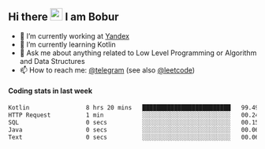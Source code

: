 ## Hi there <img src="https://media.giphy.com/media/hvRJCLFzcasrR4ia7z/giphy.gif" width="25px" height="25px"> I am Bobur

- 💼 I’m currently working at [Yandex](https://yandex.ru/)
- 🌱 I’m currently learning Kotlin
- 💬 Ask me about anything related to Low Level Programming or Algorithm and Data Structures
- 📫 How to reach me: [@telegram](https://t.me/octoant) (see also [@leetcode](https://leetcode.com/octoant/))    

#### Coding stats in last week

<!--START_SECTION:waka-->

```txt
Kotlin                8 hrs 20 mins   █████████████████████████   99.49 %
HTTP Request          1 min           ░░░░░░░░░░░░░░░░░░░░░░░░░   00.24 %
SQL                   0 secs          ░░░░░░░░░░░░░░░░░░░░░░░░░   00.15 %
Java                  0 secs          ░░░░░░░░░░░░░░░░░░░░░░░░░   00.06 %
Text                  0 secs          ░░░░░░░░░░░░░░░░░░░░░░░░░   00.06 %
```

<!--END_SECTION:waka-->

